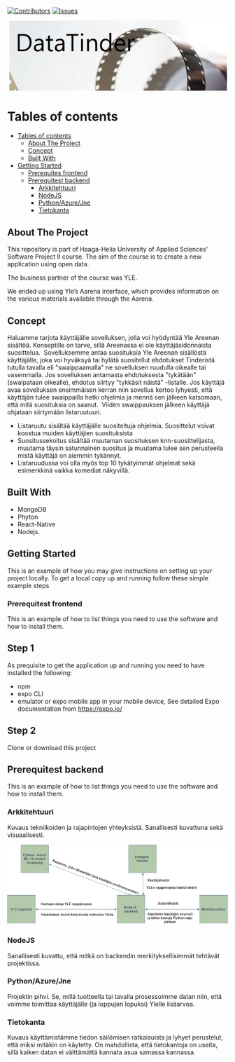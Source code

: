 [![Contributors][contributors-shield]][contributors-url]
[![Issues][issues-shield]][issues-url]

[contributors-shield]: https://img.shields.io/github/contributors/jussihayha/DataTinderit.svg?style=for-the-badge
[contributors-url]: https://github.com/jussihayha/DataTinderit/graphs/contributors
[issues-shield]: https://img.shields.io/github/issues/jussihayha/DataTinderit.svg?style=for-the-badge
[issues-url]: https://github.com/jussihayha/DataTinderit/issues
[product-screenshot]: images/logo_viritys_transparent.png


![logo](./images/DataTinderlogo.JPG)

# Tables of contents
- [Tables of contents](#Tables-of-contents)
  - [About The Project](#about-the-project)
  - [Concept](#concept)
  - [Built With](#built-with)
- [Getting Started](#getting-started)
  - [Prerequites frontend](#prerequites-frontend)
  - [Prerequitest backend](#Prerequites-backend)
    - [Arkkitehtuuri](#arkkitehtuuri)
    - [NodeJS](#nodejs)
    - [Python/Azure/Jne](#pythonazurejne)
    - [Tietokanta](#tietokanta)

## About The Project
This repository is part of Haaga-Helia University of Applied Sciences' Software Project II course. The aim of the course is to create a new application using open data. 

The business partner of the course was YLE.

We ended up using Yle’s Aarena interface, which provides information on the various materials available through the Aarena. 

## Concept
Haluamme tarjota käyttäjälle sovelluksen, jolla voi hyödyntää Yle Areenan sisältöä. Konseptille on tarve, sillä Areenassa ei ole käyttäjäsidonnaista suosittelua. ​
Sovelluksemme antaa suosituksia Yle Areenan sisällöstä käyttäjälle, joka voi hyväksyä tai hylätä suositellut ehdotukset Tinderistä tutulla tavalla eli  "swaippaamalla" ne sovelluksen ruudulla oikealle tai vasemmalla. Jos sovelluksen antamasta ehdotuksesta "tykätään" (swaipataan oikealle), ehdotus siirtyy "tykkäsit näistä" -listalle. Jos käyttäjä avaa sovelluksen ensimmäisen kerran niin sovellus kertoo lyhyesti, että käyttäjän tulee swaippailla hetki ohjelmia ja mennä sen jälkeen katsomaan, että mitä suosituksia on saanut. ​
Viiden swaippauksen jälkeen käyttäjä ohjataan siirtymään listaruutuun.
* Listaruutu sisältää käyttäjälle suositeltuja ohjelmia. Suosittelut voivat koostua muiden käyttäjien suosituksista
* Suositussekoitus sisältää muutaman suosituksen knn-suosittelijasta, muutama täysin satunnainen suositus ja muutama tulee sen perusteella mistä käyttäjä on aiemmin tykännyt.
* Listaruudussa voi olla myös top 10 tykätyimmät ohjelmat sekä esimerkkinä vaikka komediat näkyvillä. 
​
## Built With

* MongoDB
* Phyton
* React-Native
* Nodejs.

## Getting Started
This is an example of how you may give instructions on setting up your project locally. To get a local copy up and running follow these simple example steps

### Prerequitest frontend
This is an example of how to list things you need to use the software and how to install them.

## Step 1
As prequisite to get the application up and running you need to have installed the following:

  * npm
  * expo CLI
  * emulator or expo mobile app in your mobile device, See detailed Expo documentation from https://expo.io/

## Step 2

Clone or download this project


## Prerequitest backend
This is an example of how to list things you need to use the software and how to install them.

### Arkkitehtuuri
Kuvaus tekniikoiden ja rajapintojen yhteyksistä. Sanallisesti kuvattuna sekä visuaalisesti.

![Arkkitehtuuri_proto](./images/arkkitehtuuri_proto.png)

### NodeJS
Sanallisesti kuvattu, että mitkä on backendin merkityksellisimmät tehtävät projektissa.

### Python/Azure/Jne
Projektin pihvi. Se, millä tuotteella tai tavalla prosessoimme datan niin, että voimme toimittaa käyttäjälle (ja loppujen lopuksi) Ylelle lisäarvoa.

### Tietokanta
Kuvaus käyttämistämme tiedon säilömisen ratkaisuista ja lyhyet perustelut, että miksi mitäkin on käytetty. On mahdollista, että tietokantoja on useita, sillä kaiken datan ei välttämättä kannata asua samassa kannassa.




